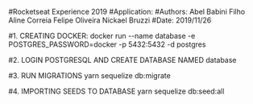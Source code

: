 #Rocketseat Experience 2019
#Application: 
#Authors: 
  Abel Babini Filho
  Aline Correia
  Felipe Oliveira
  Nickael Bruzzi
#Date: 2019/11/26


#1. CREATING DOCKER:
docker run --name database -e POSTGRES_PASSWORD=docker -p 5432:5432 -d postgres

#2. LOGIN POSTGRESQL AND CREATE DATABASE NAMED database

#3. RUN MIGRATIONS
yarn sequelize db:migrate

#4. IMPORTING SEEDS TO DATABASE
yarn sequelize db:seed:all


